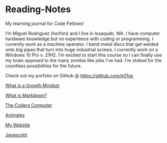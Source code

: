 # Reading-Notes

My learning journal for Code Fellows!

I’m Miguel Rodriguez (he/him) and I live in Issaquah, WA. I have computer hardware knowledge but no experience with coding or programming. I currently work as a machine operator. I bend metal discs that get welded onto big pipes that turn into huge industrial screws. I currently work on a Windows 10 Pro v. 21H2. I’m excited to start this course so I can finally use my brain opposed to the many zombie like jobs I've had. I'm stoked for the countless possibilities for the future.

Check out my porfolio on Github
@ https://github.com/m11gz

[What is a Growth Mindset](https://m11gz.github.io/reading.notes/growthmindset)

[What is Markdown?](https://m11gz.github.io/reading.notes/markdown)

[The Coders Computer](https://m11gz.github.io/reading.notes/thecoderscomputer)

[Animales](https://m11gz.github.io/reading.notes/Animals%20Page/index.html#)

[My Website](https://m11gz.github.io/reading.notes/class-05/index.html)

[Javascript](https://m11gz.github.io/reading.notes/javascript)

